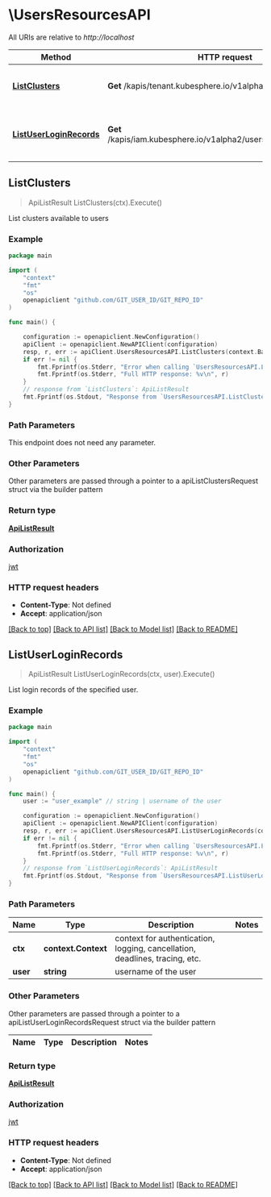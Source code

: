 # \UsersResourcesAPI

All URIs are relative to *http://localhost*

Method | HTTP request | Description
------------- | ------------- | -------------
[**ListClusters**](UsersResourcesAPI.md#ListClusters) | **Get** /kapis/tenant.kubesphere.io/v1alpha2/clusters | List clusters available to users
[**ListUserLoginRecords**](UsersResourcesAPI.md#ListUserLoginRecords) | **Get** /kapis/iam.kubesphere.io/v1alpha2/users/{user}/loginrecords | List login records of the specified user.



## ListClusters

> ApiListResult ListClusters(ctx).Execute()

List clusters available to users

### Example

```go
package main

import (
	"context"
	"fmt"
	"os"
	openapiclient "github.com/GIT_USER_ID/GIT_REPO_ID"
)

func main() {

	configuration := openapiclient.NewConfiguration()
	apiClient := openapiclient.NewAPIClient(configuration)
	resp, r, err := apiClient.UsersResourcesAPI.ListClusters(context.Background()).Execute()
	if err != nil {
		fmt.Fprintf(os.Stderr, "Error when calling `UsersResourcesAPI.ListClusters``: %v\n", err)
		fmt.Fprintf(os.Stderr, "Full HTTP response: %v\n", r)
	}
	// response from `ListClusters`: ApiListResult
	fmt.Fprintf(os.Stdout, "Response from `UsersResourcesAPI.ListClusters`: %v\n", resp)
}
```

### Path Parameters

This endpoint does not need any parameter.

### Other Parameters

Other parameters are passed through a pointer to a apiListClustersRequest struct via the builder pattern


### Return type

[**ApiListResult**](ApiListResult.md)

### Authorization

[jwt](../README.md#jwt)

### HTTP request headers

- **Content-Type**: Not defined
- **Accept**: application/json

[[Back to top]](#) [[Back to API list]](../README.md#documentation-for-api-endpoints)
[[Back to Model list]](../README.md#documentation-for-models)
[[Back to README]](../README.md)


## ListUserLoginRecords

> ApiListResult ListUserLoginRecords(ctx, user).Execute()

List login records of the specified user.

### Example

```go
package main

import (
	"context"
	"fmt"
	"os"
	openapiclient "github.com/GIT_USER_ID/GIT_REPO_ID"
)

func main() {
	user := "user_example" // string | username of the user

	configuration := openapiclient.NewConfiguration()
	apiClient := openapiclient.NewAPIClient(configuration)
	resp, r, err := apiClient.UsersResourcesAPI.ListUserLoginRecords(context.Background(), user).Execute()
	if err != nil {
		fmt.Fprintf(os.Stderr, "Error when calling `UsersResourcesAPI.ListUserLoginRecords``: %v\n", err)
		fmt.Fprintf(os.Stderr, "Full HTTP response: %v\n", r)
	}
	// response from `ListUserLoginRecords`: ApiListResult
	fmt.Fprintf(os.Stdout, "Response from `UsersResourcesAPI.ListUserLoginRecords`: %v\n", resp)
}
```

### Path Parameters


Name | Type | Description  | Notes
------------- | ------------- | ------------- | -------------
**ctx** | **context.Context** | context for authentication, logging, cancellation, deadlines, tracing, etc.
**user** | **string** | username of the user | 

### Other Parameters

Other parameters are passed through a pointer to a apiListUserLoginRecordsRequest struct via the builder pattern


Name | Type | Description  | Notes
------------- | ------------- | ------------- | -------------


### Return type

[**ApiListResult**](ApiListResult.md)

### Authorization

[jwt](../README.md#jwt)

### HTTP request headers

- **Content-Type**: Not defined
- **Accept**: application/json

[[Back to top]](#) [[Back to API list]](../README.md#documentation-for-api-endpoints)
[[Back to Model list]](../README.md#documentation-for-models)
[[Back to README]](../README.md)

